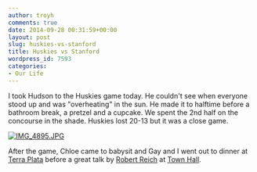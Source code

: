 ```yaml
---
author: troyh
comments: true
date: 2014-09-28 00:31:59+00:00
layout: post
slug: huskies-vs-stanford
title: Huskies vs Stanford
wordpress_id: 7593
categories:
- Our Life
---
```


I took Hudson to the Huskies game today. He couldn't see when everyone stood up and was "overheating" in the sun. He made it to halftime before a bathroom break, a pretzel and a cupcake. We spent the 2nd half on the concourse in the shade. Huskies lost 20-13 but it was a close game. 

[![IMG_4895.JPG](https://troyandgay.files.wordpress.com/2014/09/img_4895.jpg)](https://troyandgay.files.wordpress.com/2014/09/img_4895.jpg)

After the game, Chloe came to babysit and Gay and I went out to dinner at [Terra Plata](http://terraplata.com/) before a great talk by [Robert Reich](http://robertreich.org/) at [Town Hall](http://www.townhallseattle.org/).
